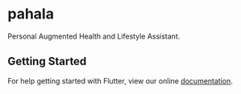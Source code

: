 # pahala

Personal Augmented Health and Lifestyle Assistant.

## Getting Started

For help getting started with Flutter, view our online
[documentation](https://flutter.io/).
